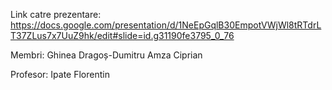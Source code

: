 Link catre prezentare: https://docs.google.com/presentation/d/1NeEpGqlB30EmpotVWjWl8tRTdrLT37ZLus7x7UuZ9hk/edit#slide=id.g31190fe3795_0_76


Membri:
Ghinea Dragoș-Dumitru
Amza Ciprian

Profesor:
Ipate Florentin
